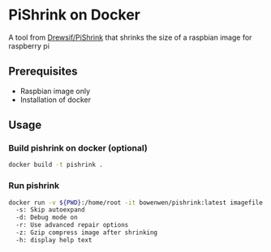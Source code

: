 # PiShrink on Docker

A tool from [Drewsif/PiShrink] that shrinks the size of a raspbian image for raspberry pi

## Prerequisites

* Raspbian image only
* Installation of docker

## Usage

### Build pishrink on docker (optional)

``` bash
docker build -t pishrink .
```

### Run pishrink
``` bash
docker run -v ${PWD}:/home/root -it bowenwen/pishrink:latest imagefile.img [newimagefile.img]
  -s: Skip autoexpand
  -d: Debug mode on
  -r: Use advanced repair options
  -z: Gzip compress image after shrinking
  -h: display help text
```

<!-- Links -->
[Drewsif/PiShrink]: https://github.com/Drewsif/PiShrink
